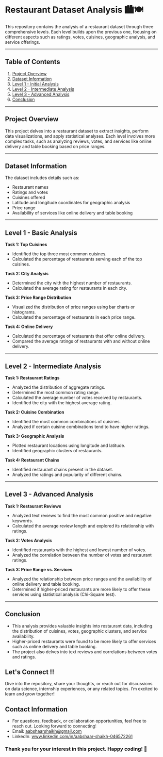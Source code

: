 
# Restaurant Dataset Analysis 🏙️🍽️

This repository contains the analysis of a restaurant dataset through three comprehensive levels. Each level builds upon the previous one, focusing on different aspects such as ratings, votes, cuisines, geographic analysis, and service offerings.

---

## Table of Contents

1. [Project Overview](#project-overview)
2. [Dataset Information](#dataset-information)
3. [Level 1 - Initial Analysis](#level-1---initial-analysis)
4. [Level 2 - Intermediate Analysis](#level-2---intermediate-analysis)
5. [Level 3 - Advanced Analysis](#level-3---advanced-analysis)
6. [Conclusion](#conclusion)

---

## Project Overview

This project delves into a restaurant dataset to extract insights, perform data visualizations, and apply statistical analyses. Each level involves more complex tasks, such as analyzing reviews, votes, and services like online delivery and table booking based on price ranges.

---

## Dataset Information

The dataset includes details such as:
- Restaurant names
- Ratings and votes
- Cuisines offered
- Latitude and longitude coordinates for geographic analysis
- Price range
- Availability of services like online delivery and table booking

---

## Level 1 - Basic Analysis

**Task 1: Top Cuisines**
- Identified the top three most common cuisines.
- Calculated the percentage of restaurants serving each of the top cuisines.

**Task 2: City Analysis**
- Determined the city with the highest number of restaurants.
- Calculated the average rating for restaurants in each city.

**Task 3: Price Range Distribution**
- Visualized the distribution of price ranges using bar charts or histograms.
- Calculated the percentage of restaurants in each price range.

**Task 4: Online Delivery**
- Calculated the percentage of restaurants that offer online delivery.
- Compared the average ratings of restaurants with and without online delivery.

---

## Level 2 - Intermediate Analysis

**Task 1: Restaurant Ratings**
- Analyzed the distribution of aggregate ratings.
- Determined the most common rating range.
- Calculated the average number of votes received by restaurants.
- Identified the city with the highest average rating.

**Task 2: Cuisine Combination**
- Identified the most common combinations of cuisines.
- Analyzed if certain cuisine combinations tend to have higher ratings.

**Task 3: Geographic Analysis**
- Plotted restaurant locations using longitude and latitude.
- Identified geographic clusters of restaurants.

**Task 4: Restaurant Chains**
- Identified restaurant chains present in the dataset.
- Analyzed the ratings and popularity of different chains.

---

## Level 3 - Advanced Analysis

**Task 1: Restaurant Reviews**
- Analyzed text reviews to find the most common positive and negative keywords.
- Calculated the average review length and explored its relationship with ratings.

**Task 2: Votes Analysis**
- Identified restaurants with the highest and lowest number of votes.
- Analyzed the correlation between the number of votes and restaurant ratings.

**Task 3: Price Range vs. Services**
- Analyzed the relationship between price ranges and the availability of online delivery and table booking.
- Determined if higher-priced restaurants are more likely to offer these services using statistical analysis (Chi-Square test).

---

## Conclusion

- This analysis provides valuable insights into restaurant data, including the distribution of cuisines, votes, geographic clusters, and service availability. 
- Higher-priced restaurants were found to be more likely to offer services such as online delivery and table booking. 
- The project also delves into text reviews and correlations between votes and ratings.




## Let's Connect !!
Dive into the repository, share your thoughts, or reach out for discussions on data science, internship experiences, or any related topics. I'm excited to learn and grow together!

## Contact Information
- For questions, feedback, or collaboration opportunities, feel free to reach out. Looking forward to connecting!
- Email: aabshaarshaikh@gmail.com
- LinkedIn: www.linkedin.com/in/aabshaar-shaikh-046572261
  
### Thank you for your interest in this project. Happy coding! 🚀

